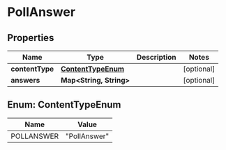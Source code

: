 
# PollAnswer

## Properties
Name | Type | Description | Notes
------------ | ------------- | ------------- | -------------
**contentType** | [**ContentTypeEnum**](#ContentTypeEnum) |  |  [optional]
**answers** | **Map&lt;String, String&gt;** |  |  [optional]



<a name="ContentTypeEnum"></a>
## Enum: ContentTypeEnum
Name | Value
---- | -----
POLLANSWER | &quot;PollAnswer&quot;



